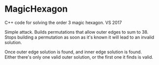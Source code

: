 # MagicHexagon
C++ code for solving the order 3 magic hexagon.  VS 2017

Simple attack.  Builds permutations that allow outer edges to sum to 38.  
Stops building a permutation as soon as it's known it will lead to an invalid solution.

Once outer edge solution is found, and inner edge solution is found.  
Either there's only one valid outer solution, or the first one it finds is valid.
